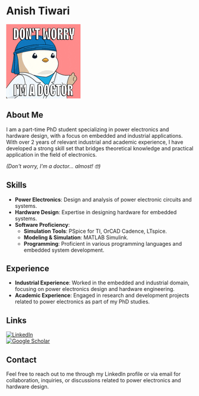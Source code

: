 # Anish Tiwari  

![Doctor Meme](https://github.com/a27tiwari/a27tiwari/blob/main/Funny_guy.gif)  

## About Me  
I am a part-time PhD student specializing in power electronics and hardware design, with a focus on embedded and industrial applications. With over 2 years of relevant industrial and academic experience, I have developed a strong skill set that bridges theoretical knowledge and practical application in the field of electronics.  

_(Don't worry, I'm a doctor... almost! 🤓)_  

## Skills  
- **Power Electronics**: Design and analysis of power electronic circuits and systems.  
- **Hardware Design**: Expertise in designing hardware for embedded systems.  
- **Software Proficiency**:  
  - **Simulation Tools**: PSpice for TI, OrCAD Cadence, LTspice.  
  - **Modeling & Simulation**: MATLAB Simulink.  
  - **Programming**: Proficient in various programming languages and embedded system development.  

## Experience  
- **Industrial Experience**: Worked in the embedded and industrial domain, focusing on power electronics design and hardware engineering.  
- **Academic Experience**: Engaged in research and development projects related to power electronics as part of my PhD studies.  

## Links  
[![LinkedIn](https://img.shields.io/badge/LinkedIn-0A66C2?logo=linkedin&logoColor=white&style=for-the-badge)](https://www.linkedin.com/in/anish-tiwari-2847b2b7/)  
[![Google Scholar](https://img.shields.io/badge/Google%20Scholar-4285F4?logo=google-scholar&logoColor=white&style=for-the-badge)](https://scholar.google.com/citations?user=dAa5zQsAAAAJ&hl=en&oi=ao)  

## Contact  
Feel free to reach out to me through my LinkedIn profile or via email for collaboration, inquiries, or discussions related to power electronics and hardware design.
